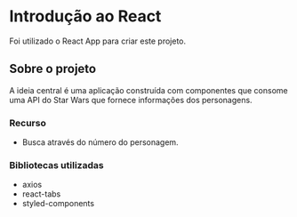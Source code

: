 # Introdução ao React

Foi utilizado o React App para criar este projeto. 

## Sobre o projeto

A ideia central é uma aplicação construída com componentes que consome uma API do Star Wars que fornece informações dos personagens.

### Recurso

- Busca através do número do personagem.

### Bibliotecas utilizadas

- axios
- react-tabs
- styled-components
